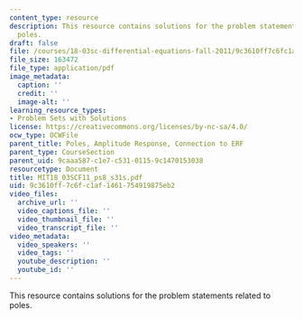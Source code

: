 ```yaml
---
content_type: resource
description: This resource contains solutions for the problem statements related to
  poles.
draft: false
file: /courses/18-03sc-differential-equations-fall-2011/9c3610ff7c6fc1af1461754919875eb2_MIT18_03SCF11_ps8_s31s.pdf
file_size: 163472
file_type: application/pdf
image_metadata:
  caption: ''
  credit: ''
  image-alt: ''
learning_resource_types:
- Problem Sets with Solutions
license: https://creativecommons.org/licenses/by-nc-sa/4.0/
ocw_type: OCWFile
parent_title: Poles, Amplitude Response, Connection to ERF
parent_type: CourseSection
parent_uid: 9caaa587-c1e7-c531-0115-9c1470153038
resourcetype: Document
title: MIT18_03SCF11_ps8_s31s.pdf
uid: 9c3610ff-7c6f-c1af-1461-754919875eb2
video_files:
  archive_url: ''
  video_captions_file: ''
  video_thumbnail_file: ''
  video_transcript_file: ''
video_metadata:
  video_speakers: ''
  video_tags: ''
  youtube_description: ''
  youtube_id: ''
---
```

This resource contains solutions for the problem statements related to poles.